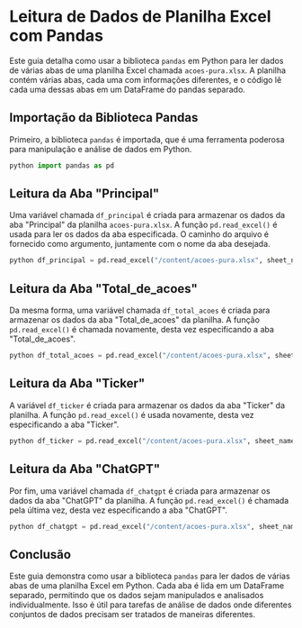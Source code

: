 # Leitura de Dados de Planilha Excel com Pandas

Este guia detalha como usar a biblioteca `pandas` em Python para ler dados de várias abas de uma planilha Excel chamada `acoes-pura.xlsx`. A planilha contém várias abas, cada uma com informações diferentes, e o código lê cada uma dessas abas em um DataFrame do pandas separado.

## Importação da Biblioteca Pandas

Primeiro, a biblioteca `pandas` é importada, que é uma ferramenta poderosa para manipulação e análise de dados em Python.

```python
python import pandas as pd
```

## Leitura da Aba "Principal"

Uma variável chamada `df_principal` é criada para armazenar os dados da aba "Principal" da planilha `acoes-pura.xlsx`. A função `pd.read_excel()` é usada para ler os dados da aba especificada. O caminho do arquivo é fornecido como argumento, juntamente com o nome da aba desejada.


```python
python df_principal = pd.read_excel("/content/acoes-pura.xlsx", sheet_name="Principal") df_principal

```

## Leitura da Aba "Total_de_acoes"

Da mesma forma, uma variável chamada `df_total_acoes` é criada para armazenar os dados da aba "Total_de_acoes" da planilha. A função `pd.read_excel()` é chamada novamente, desta vez especificando a aba "Total_de_acoes".


```python
python df_total_acoes = pd.read_excel("/content/acoes-pura.xlsx", sheet_name="Total_de_acoes") df_total_acoes
```

## Leitura da Aba "Ticker"

A variável `df_ticker` é criada para armazenar os dados da aba "Ticker" da planilha. A função `pd.read_excel()` é usada novamente, desta vez especificando a aba "Ticker".


```python
python df_ticker = pd.read_excel("/content/acoes-pura.xlsx", sheet_name="Ticker") df_ticker
```

## Leitura da Aba "ChatGPT"

Por fim, uma variável chamada `df_chatgpt` é criada para armazenar os dados da aba "ChatGPT" da planilha. A função `pd.read_excel()` é chamada pela última vez, desta vez especificando a aba "ChatGPT".

```python
python df_chatgpt = pd.read_excel("/content/acoes-pura.xlsx", sheet_name="ChatGPT") df_chatgpt
```

## Conclusão

Este guia demonstra como usar a biblioteca `pandas` para ler dados de várias abas de uma planilha Excel em Python. Cada aba é lida em um DataFrame separado, permitindo que os dados sejam manipulados e analisados individualmente. Isso é útil para tarefas de análise de dados onde diferentes conjuntos de dados precisam ser tratados de maneiras diferentes.


